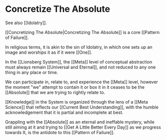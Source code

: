 # Concretize The Absolute

See also [[Idolatry]].

[[Concretizing The Absolute|Concretizing The Absolute]] is a core [[Pattern of Failure]]. 

In religious terms, it is akin to the sin of Idolatry, in which one sets up an image and worships it as if it were [[One]]. 

In the [[Lionsberg System]], the [[Meta]] level of conceptual abstraction must always remain [[Universal and Eternal]], and not reduced to any one thing in any place or time. 

We can participate in, relate to, and experience the [[Meta]] level, however the moment "we" attempt to contain it or box it in it ceases to be the [[Absolute]] that we are trying to rightly relate to. 

[[Knowledge]] in the System is organized through the lens of a [[Meta Science]] that reflects our [[Current Best Understanding]], with the humble acknowledgement that it is partial and incomplete at best. 

Grappling with the [[Absolute]] as an eternal and ineffable mystery, while still aiming at it and trying to [[Get A Little Better Every Day]] as we progress towards It, is the antidote to this [[Pattern of Failure]]. 